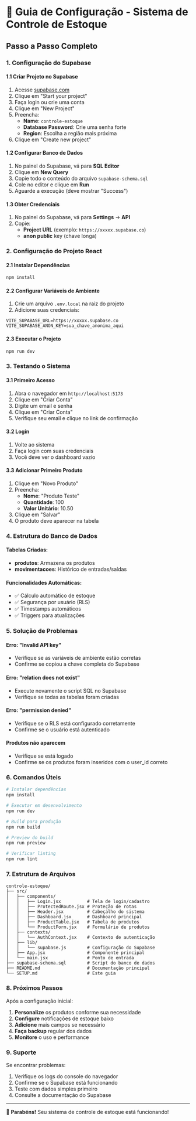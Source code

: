 
# 🚀 Guia de Configuração - Sistema de Controle de Estoque

## Passo a Passo Completo

### 1. Configuração do Supabase

#### 1.1 Criar Projeto no Supabase
1. Acesse [supabase.com](https://supabase.com)
2. Clique em "Start your project"
3. Faça login ou crie uma conta
4. Clique em "New Project"
5. Preencha:
   - **Name**: `controle-estoque`
   - **Database Password**: Crie uma senha forte
   - **Region**: Escolha a região mais próxima
6. Clique em "Create new project"

#### 1.2 Configurar Banco de Dados
1. No painel do Supabase, vá para **SQL Editor**
2. Clique em **New Query**
3. Copie todo o conteúdo do arquivo `supabase-schema.sql`
4. Cole no editor e clique em **Run**
5. Aguarde a execução (deve mostrar "Success")

#### 1.3 Obter Credenciais
1. No painel do Supabase, vá para **Settings** → **API**
2. Copie:
   - **Project URL** (exemplo: `https://xxxxx.supabase.co`)
   - **anon public** key (chave longa)

### 2. Configuração do Projeto React

#### 2.1 Instalar Dependências
```bash
npm install
```

#### 2.2 Configurar Variáveis de Ambiente
1. Crie um arquivo `.env.local` na raiz do projeto
2. Adicione suas credenciais:
```env
VITE_SUPABASE_URL=https://xxxxx.supabase.co
VITE_SUPABASE_ANON_KEY=sua_chave_anonima_aqui
```

#### 2.3 Executar o Projeto
```bash
npm run dev
```

### 3. Testando o Sistema

#### 3.1 Primeiro Acesso
1. Abra o navegador em `http://localhost:5173`
2. Clique em "Criar Conta"
3. Digite um email e senha
4. Clique em "Criar Conta"
5. Verifique seu email e clique no link de confirmação

#### 3.2 Login
1. Volte ao sistema
2. Faça login com suas credenciais
3. Você deve ver o dashboard vazio

#### 3.3 Adicionar Primeiro Produto
1. Clique em "Novo Produto"
2. Preencha:
   - **Nome**: "Produto Teste"
   - **Quantidade**: 100
   - **Valor Unitário**: 10.50
3. Clique em "Salvar"
4. O produto deve aparecer na tabela

### 4. Estrutura do Banco de Dados

#### Tabelas Criadas:
- **produtos**: Armazena os produtos
- **movimentacoes**: Histórico de entradas/saídas

#### Funcionalidades Automáticas:
- ✅ Cálculo automático de estoque
- ✅ Segurança por usuário (RLS)
- ✅ Timestamps automáticos
- ✅ Triggers para atualizações

### 5. Solução de Problemas

#### Erro: "Invalid API key"
- Verifique se as variáveis de ambiente estão corretas
- Confirme se copiou a chave completa do Supabase

#### Erro: "relation does not exist"
- Execute novamente o script SQL no Supabase
- Verifique se todas as tabelas foram criadas

#### Erro: "permission denied"
- Verifique se o RLS está configurado corretamente
- Confirme se o usuário está autenticado

#### Produtos não aparecem
- Verifique se está logado
- Confirme se os produtos foram inseridos com o user_id correto

### 6. Comandos Úteis

```bash
# Instalar dependências
npm install

# Executar em desenvolvimento
npm run dev

# Build para produção
npm run build

# Preview do build
npm run preview

# Verificar linting
npm run lint
```

### 7. Estrutura de Arquivos

```
controle-estoque/
├── src/
│   ├── components/
│   │   ├── Login.jsx          # Tela de login/cadastro
│   │   ├── ProtectedRoute.jsx # Proteção de rotas
│   │   ├── Header.jsx         # Cabeçalho do sistema
│   │   ├── Dashboard.jsx      # Dashboard principal
│   │   ├── ProductTable.jsx   # Tabela de produtos
│   │   └── ProductForm.jsx    # Formulário de produtos
│   ├── contexts/
│   │   └── AuthContext.jsx    # Contexto de autenticação
│   ├── lib/
│   │   └── supabase.js        # Configuração do Supabase
│   ├── App.jsx                # Componente principal
│   └── main.jsx               # Ponto de entrada
├── supabase-schema.sql        # Script do banco de dados
├── README.md                  # Documentação principal
└── SETUP.md                   # Este guia
```

### 8. Próximos Passos

Após a configuração inicial:

1. **Personalize** os produtos conforme sua necessidade
2. **Configure** notificações de estoque baixo
3. **Adicione** mais campos se necessário
4. **Faça backup** regular dos dados
5. **Monitore** o uso e performance

### 9. Suporte

Se encontrar problemas:

1. Verifique os logs do console do navegador
2. Confirme se o Supabase está funcionando
3. Teste com dados simples primeiro
4. Consulte a documentação do Supabase

---

🎉 **Parabéns!** Seu sistema de controle de estoque está funcionando!
